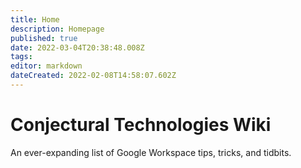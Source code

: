 ```yaml
---
title: Home
description: Homepage
published: true
date: 2022-03-04T20:38:48.008Z
tags: 
editor: markdown
dateCreated: 2022-02-08T14:58:07.602Z
---
```


# Conjectural Technologies Wiki
An ever-expanding list of Google Workspace tips, tricks, and tidbits.